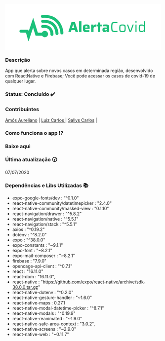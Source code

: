 <img align="center" src="/logoIndex.png">

### Descrição
App que alerta sobre novos casos em determinada região, desenvolvido com ReactNative e Firebase;
Você pode acessar os casos de covid-19 de qualquer lugar.

### Status: Concluído :heavy_check_mark:

### Contribuintes
[Amós Aureliano](https://github.com/AurelianoAmosG20) |
[Luiz Carlos ](https://github.com/LuizCarlosVilela) |
[Sallys Carlos](https://github.com/scsSilva) | 
 
### Como funciona o app :interrobang:
### Baixe aqui
### Última atualização :clock130:
07/07/2020
### Dependências e Libs Utilizadas :books:
- expo-google-fonts/dev : "^0.1.0"
- react-native-community/datetimepicker : "2.4.0"
- react-native-community/masked-view :  "0.1.10"
- react-navigation/drawer : "^5.8.2"
- react-navigation/native : "^5.5.1"
- react-navigation/stack : "^5.5.1"
- axios : "^0.19.2" 
- dotenv : "^8.2.0"
- expo : "^38.0.0" 
- expo-constants : "~9.1.1"
- expo-font : "~8.2.1"
- expo-mail-composer : "~8.2.1" 
- firebase : "7.9.0" 
- opencage-api-client : "^0.7.1" 
- react : "16.11.0" 
- react-dom : "16.11.0",
- react-native : "https://github.com/expo/react-native/archive/sdk-38.0.0.tar.gz" 
- react-native-dotenv : "^0.2.0" 
- react-native-gesture-handler : "~1.6.0" 
- react-native-maps :  0.27.1  
- react-native-modal-datetime-picker : "^8.7.1" 
- react-native-modals : "^0.19.9" 
- react-native-reanimated : "~1.9.0" 
- react-native-safe-area-context : "3.0.2",
- react-native-screens : "~2.9.0" 
- react-native-web : "~0.11.7"

